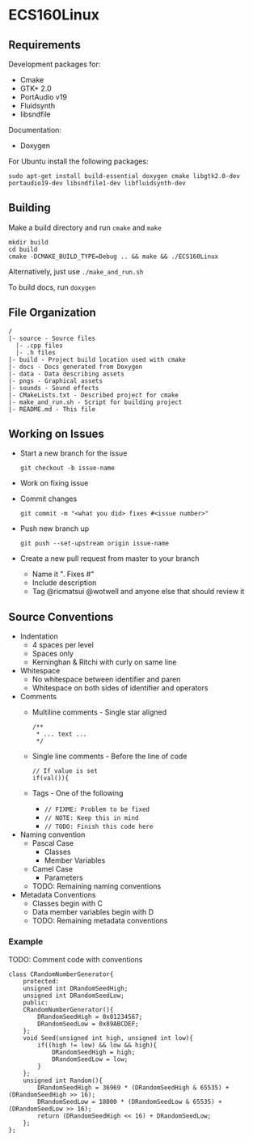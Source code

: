 # ECS160Linux

## Requirements

Development packages for:
- Cmake
- GTK+ 2.0
- PortAudio v19
- Fluidsynth
- libsndfile

Documentation:
- Doxygen

For Ubuntu install the following packages:

`sudo apt-get install build-essential doxygen cmake libgtk2.0-dev portaudio19-dev libsndfile1-dev libfluidsynth-dev`

## Building

Make a build directory and run `cmake` and `make`

    mkdir build
    cd build
    cmake -DCMAKE_BUILD_TYPE=Debug .. && make && ./ECS160Linux

Alternatively, just use `./make_and_run.sh`

To build docs, run `doxygen`

## File Organization

    /
    |- source - Source files
      |- .cpp files
      |- .h files
    |- build - Project build location used with cmake
    |- docs - Docs generated from Doxygen
    |- data - Data describing assets
    |- pngs - Graphical assets
    |- sounds - Sound effects
    |- CMakeLists.txt - Described project for cmake
    |- make_and_run.sh - Script for building project
    |- README.md - This file

## Working on Issues

- Start a new branch for the issue

      git checkout -b issue-name

- Work on fixing issue
- Commit changes

      git commit -m "<what you did> fixes #<issue number>"

- Push new branch up

      git push --set-upstream origin issue-name

- Create a new pull request from master to your branch
  - Name it "<what you did>. Fixes #<issue number>"
  - Include description
  - Tag @ricmatsui @wotwell and anyone else that should review it

## Source Conventions

- Indentation
  - 4 spaces per level
  - Spaces only
  - Kerninghan & Ritchi with curly on same line
- Whitespace
  - No whitespace between identifier and paren
  - Whitespace on both sides of identifier and operators
- Comments
  - Multiline comments - Single star aligned

        /**
         * ... text ...
         */

  - Single line comments - Before the line of code

        // If value is set
        if(val()){

  - Tags - One of the following
      - `// FIXME: Problem to be fixed`
      - `// NOTE: Keep this in mind`
      - `// TODO: Finish this code here`
- Naming convention
  - Pascal Case
    - Classes
    - Member Variables
  - Camel Case
    - Parameters
  - TODO: Remaining naming conventions
- Metadata Conventions
  - Classes begin with C
  - Data member variables begin with D
  - TODO: Remaining metadata conventions


### Example

TODO: Comment code with conventions

    class CRandomNumberGenerator{
        protected:
        unsigned int DRandomSeedHigh;
        unsigned int DRandomSeedLow;
        public:
        CRandomNumberGenerator(){
            DRandomSeedHigh = 0x01234567;
            DRandomSeedLow = 0x89ABCDEF;
        };
        void Seed(unsigned int high, unsigned int low){
            if((high != low) && low && high){
                DRandomSeedHigh = high;
                DRandomSeedLow = low;
            }
        };
        unsigned int Random(){
            DRandomSeedHigh = 36969 * (DRandomSeedHigh & 65535) + (DRandomSeedHigh >> 16);
            DRandomSeedLow = 18000 * (DRandomSeedLow & 65535) + (DRandomSeedLow >> 16);
            return (DRandomSeedHigh << 16) + DRandomSeedLow;
        };
    };
